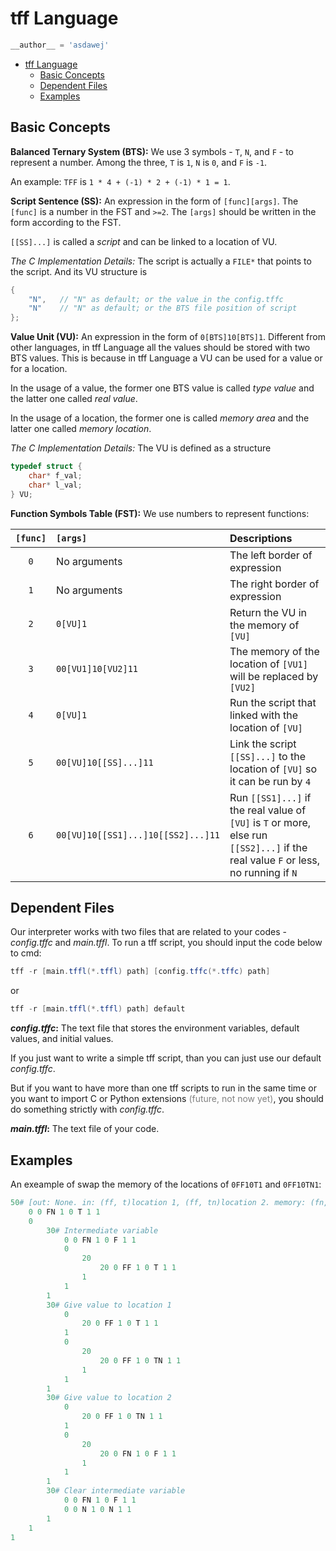 # tff Language

```Python
__author__ = 'asdawej'
```

- [tff Language](#tff-language)
  - [Basic Concepts](#basic-concepts)
  - [Dependent Files](#dependent-files)
  - [Examples](#examples)

## Basic Concepts

**Balanced Ternary System (BTS):**
We use 3 symbols - `T`, `N`, and `F`  - to represent a number. Among the three, `T` is `1`, `N` is `0`, and `F` is `-1`.

An example: `TFF` is `1 * 4 + (-1) * 2 + (-1) * 1 = 1`.

**Script Sentence (SS):**
An expression in the form of `[func][args]`. The `[func]` is a number in the FST and `>=2`. The `[args]` should be written in the form according to the FST.

`[[SS]...]` is called a _script_ and can be linked to a location of VU.

_The C Implementation Details:_ The script is actually a `FILE*` that points to the script. And its VU structure is

```C
{
    "N",   // "N" as default; or the value in the config.tffc
    "N"    // "N" as default; or the BTS file position of script
};
```

**Value Unit (VU):**
An expression in the form of `0[BTS]10[BTS]1`. Different from other languages, in tff Language all the values should be stored with two BTS values. This is because in tff Language a VU can be used for a value or for a location.

In the usage of a value, the former one BTS value is called _type value_ and the latter one called _real value_.

In the usage of a location, the former one is called _memory area_ and the latter one called _memory location_.

_The C Implementation Details:_ The VU is defined as a structure

```C
typedef struct {
    char* f_val;
    char* l_val;
} VU;
```

**Function Symbols Table (FST):**
We use numbers to represent functions:

| `[func]` | `[args]` | Descriptions |
| :-: | :- | :- |
| `0` | No arguments | The left border of expression |
| `1` | No arguments | The right border of expression |
| `2` | `0[VU]1` | Return the VU in the memory of `[VU]` |
| `3` | `00[VU1]10[VU2]11` | The memory of the location of `[VU1]` will be replaced by `[VU2]` |
| `4` | `0[VU]1` | Run the script that linked with the location of `[VU]` |
| `5` | `00[VU]10[[SS]...]11` | Link the script `[[SS]...]` to the location of `[VU]` so it can be run by `4` |
| `6` | `00[VU]10[[SS1]...]10[[SS2]...]11` | Run `[[SS1]...]` if the real value of `[VU]` is `T` or more, else run `[[SS2]...]` if the real value `F` or less, no running if `N` |

## Dependent Files

Our interpreter works with two files that are related to your codes - _config.tffc_ and _main.tffl_. To run a tff script, you should input the code below to cmd:

```PowerShell
tff -r [main.tffl(*.tffl) path] [config.tffc(*.tffc) path]
```

or

```PowerShell
tff -r [main.tffl(*.tffl) path] default
```

**_config.tffc_:**
The text file that stores the environment variables, default values, and initial values.

If you just want to write a simple tff script, than you can just use our default _config.tffc_.

But if you want to have more than one tff scripts to run in the same time or you want to import C or Python extensions <font color=grey>(future, not now yet)</font>, you should do something strictly with _config.tffc_.

**_main.tffl_:**
The text file of your code.

## Examples

An exeample of swap the memory of the locations of `0FF10T1` and `0FF10TN1`:

```PowerShell
50# [out: None. in: (ff, t)location 1, (ff, tn)location 2. memory: (fn, f)]
    0 0 FN 1 0 T 1 1
    0
        30# Intermediate variable
            0 0 FN 1 0 F 1 1
            0
                20
                    20 0 FF 1 0 T 1 1
                1
            1
        1
        30# Give value to location 1
            0
                20 0 FF 1 0 T 1 1
            1
            0
                20
                    20 0 FF 1 0 TN 1 1
                1
            1
        1
        30# Give value to location 2
            0
                20 0 FF 1 0 TN 1 1
            1
            0
                20
                    20 0 FN 1 0 F 1 1
                1
            1
        1
        30# Clear intermediate variable
            0 0 FN 1 0 F 1 1
            0 0 N 1 0 N 1 1
        1
    1
1
```